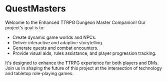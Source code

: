 # QuestMasters
Welcome to the Enhanced TTRPG Dungeon Master Companion! Our project's goal is to:

- Create dynamic game worlds and NPCs.
- Deliver interactive and adaptive storytelling.
- Generate quests and combat encounters.
- Provide visual aids, rules assistance, and player progression tracking.
  
It's designed to enhance the TTRPG experience for both players and DMs. Join us in shaping the future of this project at the intersection of technology and tabletop role-playing games.

